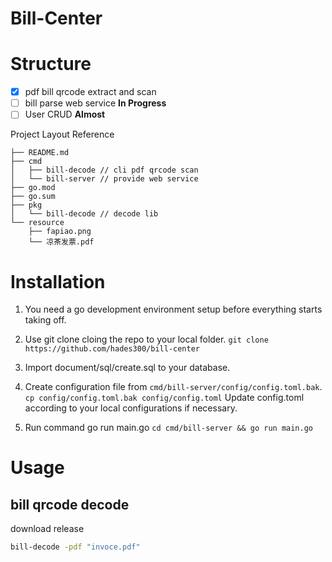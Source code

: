 # Bill-Center

# Structure


- [x] pdf bill qrcode extract and scan
- [ ] bill parse web service **In Progress**
- [ ] User CRUD **Almost**

Project Layout Reference

```text
├── README.md
├── cmd
│   ├── bill-decode // cli pdf qrcode scan
│   └── bill-server // provide web service
├── go.mod
├── go.sum
├── pkg
│   └── bill-decode // decode lib 
└── resource
    ├── fapiao.png
    └── 凉茶发票.pdf
```


# Installation

1. You need a go development environment setup before everything starts taking off.
2. Use git clone cloing the repo to your local folder.
   `git clone https://github.com/hades300/bill-center`
3. Import document/sql/create.sql to your database.
4. Create configuration file from `cmd/bill-server/config/config.toml.bak`.
   `cp config/config.toml.bak config/config.toml`
   Update config.toml according to your local configurations if necessary.

5. Run command go run main.go `cd cmd/bill-server && go run main.go`

# Usage

## bill qrcode decode

download release

```bash
bill-decode -pdf "invoce.pdf"
```